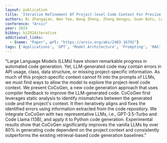 ```yaml
---
layout: publication
title: 'Iterative Refinement Of Project-level Code Context For Precise Code Generation With Compiler Feedback'
authors: Bi Zhangqian, Wan Yao, Wang Zheng, Zhang Hongyu, Guan Batu, Lu Fangxin, Zhang Zili, Sui Yulei, Jin Hai, Shi Xuanhua
conference: "Arxiv"
year: 2024
bibkey: bi2024iterative
additional_links:
  - {name: "Paper", url: "https://arxiv.org/abs/2403.16792"}
tags: ['Applications', 'GPT', 'Model Architecture', 'Prompting', 'RAG', 'Tools']
---
```

"Large Language Models (LLMs) have shown remarkable progress in automated code generation. Yet, LLM-generated code may contain errors in API usage, class, data structure, or missing project-specific information. As much of this project-specific context cannot fit into the prompts of LLMs, we must find ways to allow the model to explore the project-level code context. We present CoCoGen, a new code generation approach that uses compiler feedback to improve the LLM-generated code. CoCoGen first leverages static analysis to identify mismatches between the generated code and the project's context. It then iteratively aligns and fixes the identified errors using information extracted from the code repository. We integrate CoCoGen with two representative LLMs, i.e., GPT-3.5-Turbo and Code Llama (13B), and apply it to Python code generation. Experimental results show that CoCoGen significantly improves the vanilla LLMs by over 80&#37; in generating code dependent on the project context and consistently outperforms the existing retrieval-based code generation baselines."
